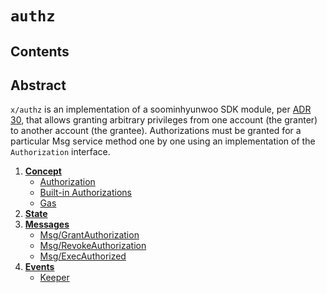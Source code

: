 <!--
order: 0
title: Authz Overview
parent:
  title: "authz"
-->

# `authz`

## Contents

## Abstract
`x/authz` is an implementation of a soominhyunwoo SDK module, per [ADR 30](../../../architecture/adr-030-authz-module.md), that allows 
granting arbitrary privileges from one account (the granter) to another account (the grantee). Authorizations must be granted for a particular Msg service method one by one using an implementation of the `Authorization` interface.

1. **[Concept](01_concepts.md)**
    - [Authorization](01_concepts.md#Authorization)
    - [Built-in Authorizations](01_concepts.md#Built-in-Authorization)
    - [Gas](01_concepts.md#gas)
2. **[State](02_state.md)**
3. **[Messages](03_messages.md)**
    - [Msg/GrantAuthorization](03_messages.md#MsgGrantAuthorization)
    - [Msg/RevokeAuthorization](03_messages.md#MsgRevokeAuthorization)
    - [Msg/ExecAuthorized](03_messages.md#MsgExecAuthorized)
4. **[Events](04_events.md)**
    - [Keeper](04_events.md#Keeper)
    
